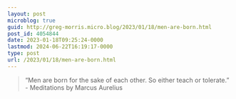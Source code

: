 ```yaml
---
layout: post
microblog: true
guid: http://greg-morris.micro.blog/2023/01/18/men-are-born.html
post_id: 4054844
date: 2023-01-18T09:25:24-0000
lastmod: 2024-06-22T16:19:17-0000
type: post
url: /2023/01/18/men-are-born.html
---
```

> “Men are born for the sake of each other. So either teach or tolerate.” - Meditations by Marcus Aurelius
